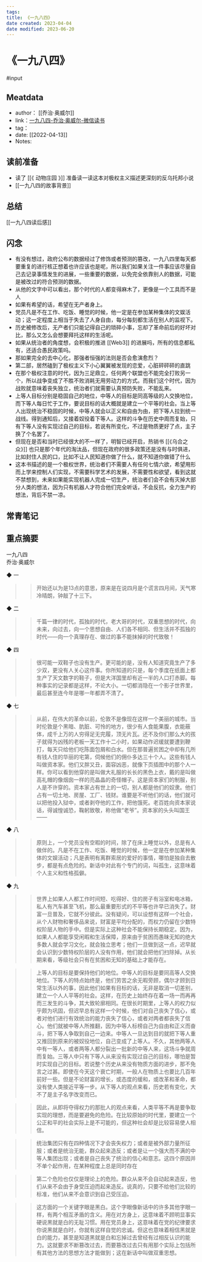 ```yaml
---
tags: 
title: 《一九八四》
date created: 2023-04-04
date modified: 2023-06-20
---
```


# 《一九八四》

#input

## Meatdata

- author： [[乔治·奥威尔]]
- link：[一九八四-乔治·奥威尔-微信读书](https://weread.qq.com/web/reader/4ce328505e390f4ce1578b2kc81322c012c81e728d9d180)
- tag：
- date: [[2022-04-13]]
- Notes:

## 读前准备

- 读了 [[《 动物庄园 》]] 准备读一读这本对极权主义描述更深刻的反乌托邦小说
- [[一九八四的故事背景]]

## 总结

[[一九八四读后感]]

## 闪念

- 有没有想过，政府公布的数据经过了修饰或者预测的篡改，一九八四里每天都要重复的进行核正想着也许应该也是呢，所以我们如果关注一件事应该尽量自己去记录事情发生的进展，一些重要的数据，以免完全依靠别人的数据，可能是被改过的符合预测的数据。
- 从他的文字中可以看出，那个时代的人都变得麻木了，更像是一个工具而不是人
- 如果有希望的话，希望在无产者身上。
- 党员凡是不在工作、吃饭、睡觉的时候，他一定是在参加某种集体的文娱活动；这一定程度上相当于失去了人身自由，每分每刻都生活在别人的监视下。
- 历史被修改后，无产者们只能记得自己的琐碎小事，忘却了革命前后的好坏对比，那么又怎么会想要拜托这样的生活呢。
- 如果从统治者的角度想，会积极的推进 [[Web3]] 的进展吗，所有的信息都私有，还适合愚民政策吗。
- 那如果完全的去中心化，那强者恒强的法则是否会愈演愈烈？
- 第二部，居然磕到了极权主义下小心翼翼被发现的恋爱，心脏砰砰砰的直跳
- 在那个极权注意的时代，因为三足鼎立，任何两个联盟也不能完全打败另一个，所以战争变成了不胜不败消耗无用劳动力的方式。而我们这个时代，因为战败就意味着丧失独立，统治者们就需要认真预防失败，不能乱来。
- 上等人目标分别是稳固自己的地位，中等人的目标是同高等级的人交换地位，而下等人每日忙于工作，要说目标的话大概就是建立一个平等的社会。当上等人出现统治不稳固的时候，中等人就会以正义和自由为由，把下等人拉到统一战线。得到通知后，又接着奴役着下等人。这样的斗争在历史中周而复始，只有下等人没有实现过自己的目标，若说有所变化，不过是物质更好了点，主子换了个名罢了。
- 但现在是否和当时已经很大的不一样了，明智已经开启，热销书 [[《乌合之众》]] 也只是那个年代的淘汰品，但现在政府的很多政策还是没有与时俱进，比如封住人民的口，比如不让人民知道你做了什么，就不知道你做错了什么
- 这本书描述的是一个极权世界，统治者们不需要人有任何七情六欲，希望用形而上学来控制人们实现，不需要科学艺术的发展，不需要性和欲望，看到这就不禁想到，未来如果能实现机器人完成一切生产，统治者们会不会有灭掉大部分人类的想法，因为只有机器人才符合他们完全听话，不会反抗，全力生产的想法，背后不禁一凉。

## 常青笔记

## 重点摘要

一九八四  
乔治·奥威尔

◆ 一

>> 开始还以为是13点的意思，原来是在说四月是个谎言四月间，天气寒冷晴朗，钟敲了十三下。

◆ 二

>> 千篇一律的时代，孤独的时代，老大哥的时代，双重思想的时代，向未来，向过去，向一个思想自由、人们各不相同、但生活并不孤独的时代——向一个真理存在、做过的事不能抹掉的时代致敬！

◆ 四

>> 很可能一双鞋子也没有生产。更可能的是，没有人知道究竟生产了多少双，更没有人关心这件事。你所知道的只是，每个季度在纸面上都生产了天文数字的鞋子，但是大洋国里却有近一半的人口打赤脚。每种事实的记录都是这样，不论大小。一切都消隐在一个影子世界里，最后甚至连今年是哪一年都弄不清了。

◆ 七

>> 从前，在伟大的革命以前，伦敦不是像现在这样一个美丽的城市。当时伦敦是个黑暗、肮脏、可怜的地方，很少有人食能果腹，衣能蔽体，成千上万的人穷得足无完履，顶无片瓦。还不及你们那么大的孩子就得为凶残的老板一天工作十二小时，如果动作迟缓就要遭到鞭打，每天只给他们吃陈面包屑和白水。但在那普遍贫困之中却有几所有钱人住的华丽的宅第，伺候他们的佣仆多达三十个人。这些有钱人叫做资本家。他们又胖又丑，面容凶恶，就像下页插图中的那个人一样。你可以看到他穿的是叫做大礼服的长长的黑色上衣，戴的是叫做高礼帽的像烟囱一样的亮晶晶的奇怪帽子。这是资本家们的制服，别人是不许穿的。资本家占有世上的一切，别人都是他们的奴隶。他们占有一切土地、房屋、工厂、钱财。谁要是不听他们的话，他们就可以把他投入狱中，或者剥夺他的工作，把他饿死。老百姓向资本家说话，得诚惶诚恐，鞠躬致敬，称他做“老爷”。资本家的头头叫国王——

◆ 八

>> 原则上，一个党员没有空暇的时间，除了在床上睡觉以外，总是有人做伴的。凡是不在工作、吃饭、睡觉的时候，他一定是在参加某种集体的文娱活动；凡是表明有离群索居的爱好的事情，哪怕是独自去散步，都是有点危险的。新话中对此有个专门的词，叫孤生，这意味着个人主义和性格孤僻。

◆ 九

>> 世界上如果人人都工作时间短、吃得好、住的房子有浴室和电冰箱，私人有汽车甚至飞机，那么最重要形式的不平等也许早已消失了。财富一旦普及，它就不分彼此。没有疑问，可以设想有这样一个社会，从个人财物和奢侈品来说，财富是平均分配的，而权力仍留在少数特权阶层人物的手中。但是实际上这种社会不能保持长期稳定。因为，如果人人都能享受闲暇和生活保障，原来由于贫困而愚昧无知的绝大多数人就会学习文化，就会独立思考；他们一旦做到这一点，迟早就会认识到少数特权阶层的人没有作用，他们就会把他们扫除掉。从长期来看，等级社会只有在贫困和无知的基础上才能存在。

>>
>>

>> 上等人的目标是要保持他们的地位。中等人的目标是要同高等人交换地位。下等人的特点始终是，他们劳苦之余无暇旁顾，偶尔才顾到日常生活以外的事，因此他们如果有目标的话，无非是取消一切差别，建立一个人人平等的社会。这样，在历史上始终存在着一场一而再再而三发生的斗争，其大致轮廓相同。在很长时期里，上等人的权力似乎颇为巩固，但迟早总有这样一个时候，他们对自己丧失了信心，或者对他们进行有效统治的能力丧失了信心，或者对两者都丧失了信心。他们就被中等人所推翻，因为中等人标榜自己为自由和正义而奋斗，把下等人争取到自己一边来。中等人一旦达到目的就把下等人重又推回到原来的被奴役地位，自己变成了上等人。不久，其他两等人中有一等人，或者两等人都分裂出一批新的中等人来，这场斗争就周而复始。三等人中只有下等人从来没有实现过自己的目标，哪怕是暂时实现自己的目标。若说整个历史从来没有物质方面的进步，那不免言之过甚。即使在今天这个衰亡时期，一般人在物质上也要比几百年前好一些。但是不论财富的增长，或态度的缓和，或改革和革命，都没有使人类接近平等一步。从下等人的观点来看，历史若有变化，大不了是主子名字改变而已。

>>

>> 因此，从即将夺得权力的那批人的观点来看，人类平等不再是要争取实现的理想，而是要避免的危险。在比较原始的时代里，要建立一个公正和平的社会实际上是不可能的，但这种社会却是比较容易使人相信。

>>

>> 统治集团只有在四种情况下才会丧失权力；或者是被外部力量所征服；或者是统治无能，群众起来造反；或者是让一个强大而不满的中等人集团出现；或者是自己丧失了统治的信心和意志。这四个原因并不单个起作用，在某种程度上总是同时存在

>>

>> 第二个危险也仅仅是理论上的危险。群众从来不会自动起来造反，他们从来不会由于身受压迫而起来造反。说真的，只要不给他们比较的标准，他们从来不会意识到自己受压迫。

>>

>> 这方面的一个关键字眼是黑白。这个字眼像新话中的许多其他字眼一样，有两个相互矛盾的含义。用在对方身上，这意味着不顾明显事实硬说黑就是白的无耻习惯。用在党员身上，这意味着在党的纪律要求你说黑就是白时，你就有这样自觉的忠诚。但这也意味着相信黑就是白的能力，甚至是知道黑就是白和忘掉过去曾经有过相反认识的能力。这就要求不断篡改过去，而要篡改过去只有用那个实际上包括所有其他方法的思想方法才能做到；这在新话中叫做双重思想。
